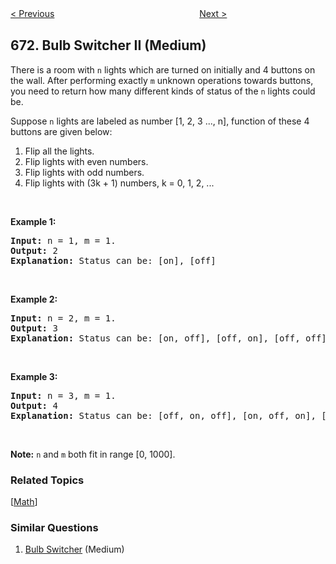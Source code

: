 <!--|This file generated by command(leetcode description); DO NOT EDIT.    |-->
<!--+----------------------------------------------------------------------+-->
<!--|@author    openset <openset.wang@gmail.com>                           |-->
<!--|@link      https://github.com/openset                                 |-->
<!--|@home      https://github.com/openset/leetcode                        |-->
<!--+----------------------------------------------------------------------+-->

[< Previous](https://github.com/openset/leetcode/tree/master/problems/second-minimum-node-in-a-binary-tree "Second Minimum Node In a Binary Tree")
　　　　　　　　　　　　　　　　
[Next >](https://github.com/openset/leetcode/tree/master/problems/number-of-longest-increasing-subsequence "Number of Longest Increasing Subsequence")

## 672. Bulb Switcher II (Medium)

<p>There is a room with <code>n</code> lights which are turned on initially and 4 buttons on the wall. After performing exactly <code>m</code> unknown operations towards buttons, you need to return how many different kinds of status of the <code>n</code> lights could be.</p>

<p>Suppose <code>n</code> lights are labeled as number [1, 2, 3 ..., n], function of these 4 buttons are given below:</p>

<ol>
	<li>Flip all the lights.</li>
	<li>Flip lights with even numbers.</li>
	<li>Flip lights with odd numbers.</li>
	<li>Flip lights with (3k + 1) numbers, k = 0, 1, 2, ...</li>
</ol>

<p>&nbsp;</p>

<p><b>Example 1:</b></p>

<pre>
<b>Input:</b> n = 1, m = 1.
<b>Output:</b> 2
<b>Explanation:</b> Status can be: [on], [off]
</pre>

<p>&nbsp;</p>

<p><b>Example 2:</b></p>

<pre>
<b>Input:</b> n = 2, m = 1.
<b>Output:</b> 3
<b>Explanation:</b> Status can be: [on, off], [off, on], [off, off]
</pre>

<p>&nbsp;</p>

<p><b>Example 3:</b></p>

<pre>
<b>Input:</b> n = 3, m = 1.
<b>Output:</b> 4
<b>Explanation:</b> Status can be: [off, on, off], [on, off, on], [off, off, off], [off, on, on].
</pre>

<p>&nbsp;</p>

<p><b>Note:</b> <code>n</code> and <code>m</code> both fit in range [0, 1000].</p>

### Related Topics
  [[Math](https://github.com/openset/leetcode/tree/master/tag/math/README.md)]

### Similar Questions
  1. [Bulb Switcher](https://github.com/openset/leetcode/tree/master/problems/bulb-switcher) (Medium)
